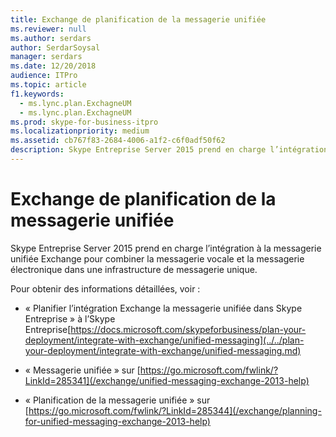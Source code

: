 ```yaml
---
title: Exchange de planification de la messagerie unifiée
ms.reviewer: null
ms.author: serdars
author: SerdarSoysal
manager: serdars
ms.date: 12/20/2018
audience: ITPro
ms.topic: article
f1.keywords:
  - ms.lync.plan.ExchagneUM
  - ms.lync.plan.ExchagneUM
ms.prod: skype-for-business-itpro
ms.localizationpriority: medium
ms.assetid: cb767f83-2684-4006-a1f2-c6f0adf50f62
description: Skype Entreprise Server 2015 prend en charge l’intégration à Exchange messagerie unifiée pour combiner la messagerie vocale et la messagerie électronique dans une infrastructure unique.
---
```


# <a name="exchange-unified-messaging-planning-tool"></a>Exchange de planification de la messagerie unifiée

Skype Entreprise Server 2015 prend en charge l’intégration à la messagerie unifiée Exchange pour combiner la messagerie vocale et la messagerie électronique dans une infrastructure de messagerie unique.

Pour obtenir des informations détaillées, voir :
  
- « Planifier l’intégration Exchange la messagerie unifiée dans Skype Entreprise » à l’Skype Entreprise[https://docs.microsoft.com/skypeforbusiness/plan-your-deployment/integrate-with-exchange/unified-messaging](../../plan-your-deployment/integrate-with-exchange/unified-messaging.md)
    
- « Messagerie unifiée » sur [https://go.microsoft.com/fwlink/?LinkId=285341](/exchange/unified-messaging-exchange-2013-help)
    
- « Planification de la messagerie unifiée » sur [https://go.microsoft.com/fwlink/?LinkId=285344](/exchange/planning-for-unified-messaging-exchange-2013-help)
